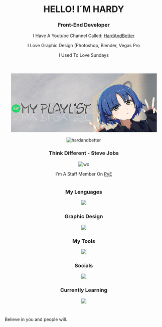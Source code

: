 <h1 align="center">HELLO! I´M HARDY</h1>
<h3 align="center">Front-End Developer</h3>
<p align="center">I Have A Youtube Channel Called: <a href="www.youtube.com/@HardAndBetter" target="_blank">HardAndBetter</a></p>
<p align="center">I Love Graphic Design (Photoshop, Blender, Vegas Pro</p>
<p align="center">I Used To Love Sundays</p>

 <div align="center" style="margin-top: 50px;">
        <a href="https://open.spotify.com/playlist/2IkzPQMnuKQsqKHeCmtBYn?si=53cb40a24fb34722" target="_blank" rel="noopener noreferrer">
            <img src="https://raw.githubusercontent.com/HardAndBetter/HardAndBetter/refs/heads/main/Banner1.png" 
                 alt="Spotify Playlist Banner" style="max-width: 100%; height: auto;">
        </a>
    </div>
<p align="center">
  <img src="https://komarev.com/ghpvc/?username=hardandbetter&label=Profile%20views&color=0e75b6&style=flat" alt="hardandbetter" />
<h3 align="center">Think Different - Steve Jobs</h3>

<p align="center">
  <img src="https://i.pinimg.com/736x/f6/25/42/f62542d6c37a229f50ce20130fdab55b.jpg" alt="wo" width="650" height="382"/>
</p>
<p align="center">I'm A Staff Member On <a href="https://discord.com/invite/programacion" target="_blank">PyE</a></p>
<h1></h1>

<h3 align="center">My Lenguages</h3>
<p align="center">
  <a href="https://skillicons.dev">
    <img src="https://skillicons.dev/icons?i=html,css,js" />
  </a>
</p>

<h3 align="center">Graphic Design</h3>
<p align="center">
  <a href="https://skillicons.dev">
    <img src="https://skillicons.dev/icons?i=ps,pr,blender" />
  </a>
</p>

<h3 align="center">My Tools</h3>
<p align="center">
  <a href="https://skillicons.dev">
    <img src="https://skillicons.dev/icons?i=visualstudio,vscode,arduino,raspberrypi,unity,github,git,windows,apple" />
  </a>
</p>

<h3 align="center">Socials</h3>
<p align="center">
  <a href="https://skillicons.dev">
    <img src="https://skillicons.dev/icons?i=discord,instagram,twitter" />
  </a>
</p>

<h3 align="center">Currently Learning</h3>
<p align="center">
  <a href="https://skillicons.dev">
    <img src="https://skillicons.dev/icons?i=java" />
  </a>
</p>
<h1></h1>
Believe in you and people will.
<h1></h1>
